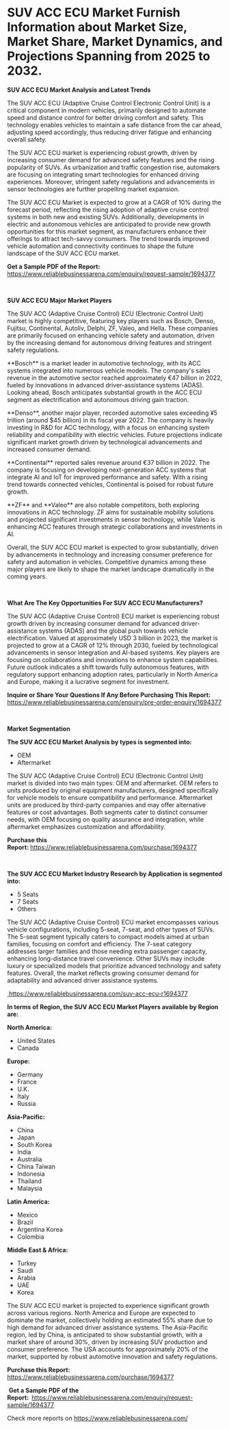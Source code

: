 <p><h1>SUV ACC ECU Market Furnish Information about Market Size, Market Share, Market Dynamics, and Projections Spanning from 2025 to 2032.</h1></p><p><strong>SUV ACC ECU Market Analysis and Latest Trends</strong></p>
<p><p>The SUV ACC ECU (Adaptive Cruise Control Electronic Control Unit) is a critical component in modern vehicles, primarily designed to automate speed and distance control for better driving comfort and safety. This technology enables vehicles to maintain a safe distance from the car ahead, adjusting speed accordingly, thus reducing driver fatigue and enhancing overall safety.</p><p>The SUV ACC ECU market is experiencing robust growth, driven by increasing consumer demand for advanced safety features and the rising popularity of SUVs. As urbanization and traffic congestion rise, automakers are focusing on integrating smart technologies for enhanced driving experiences. Moreover, stringent safety regulations and advancements in sensor technologies are further propelling market expansion.</p><p>The SUV ACC ECU Market is expected to grow at a CAGR of 10% during the forecast period, reflecting the rising adoption of adaptive cruise control systems in both new and existing SUVs. Additionally, developments in electric and autonomous vehicles are anticipated to provide new growth opportunities for this market segment, as manufacturers enhance their offerings to attract tech-savvy consumers. The trend towards improved vehicle automation and connectivity continues to shape the future landscape of the SUV ACC ECU market.</p></p>
<p><strong>Get a Sample PDF of the Report:&nbsp;</strong> <a href="https://www.reliablebusinessarena.com/enquiry/request-sample/1694377?utm_campaign=3013&utm_medium=2&utm_source=Github&utm_content=ia&utm_term=24032025&utm_id=suv-acc-ecu">https://www.reliablebusinessarena.com/enquiry/request-sample/1694377</a></p>
<p>&nbsp;</p>
<p><strong>SUV ACC ECU Major Market Players</strong></p>
<p><p>The SUV ACC (Adaptive Cruise Control) ECU (Electronic Control Unit) market is highly competitive, featuring key players such as Bosch, Denso, Fujitsu, Continental, Autoliv, Delphi, ZF, Valeo, and Hella. These companies are primarily focused on enhancing vehicle safety and automation, driven by the increasing demand for autonomous driving features and stringent safety regulations.</p><p>**Bosch** is a market leader in automotive technology, with its ACC systems integrated into numerous vehicle models. The company's sales revenue in the automotive sector reached approximately €47 billion in 2022, fueled by innovations in advanced driver-assistance systems (ADAS). Looking ahead, Bosch anticipates substantial growth in the ACC ECU segment as electrification and autonomous driving gain traction.</p><p>**Denso**, another major player, recorded automotive sales exceeding ¥5 trillion (around $45 billion) in its fiscal year 2022. The company is heavily investing in R&D for ACC technology, with a focus on enhancing system reliability and compatibility with electric vehicles. Future projections indicate significant market growth driven by technological advancements and increased consumer demand.</p><p>**Continental** reported sales revenue around €37 billion in 2022. The company is focusing on developing next-generation ACC systems that integrate AI and IoT for improved performance and safety. With a rising trend towards connected vehicles, Continental is poised for robust future growth.</p><p>**ZF** and **Valeo** are also notable competitors, both exploring innovations in ACC technology. ZF aims for sustainable mobility solutions and projected significant investments in sensor technology, while Valeo is enhancing ACC features through strategic collaborations and investments in AI.</p><p>Overall, the SUV ACC ECU market is expected to grow substantially, driven by advancements in technology and increasing consumer preference for safety and automation in vehicles. Competitive dynamics among these major players are likely to shape the market landscape dramatically in the coming years.</p></p>
<p>&nbsp;</p>
<p><strong>What Are The Key Opportunities For SUV ACC ECU Manufacturers?</strong></p>
<p><p>The SUV ACC (Adaptive Cruise Control) ECU market is experiencing robust growth driven by increasing consumer demand for advanced driver-assistance systems (ADAS) and the global push towards vehicle electrification. Valued at approximately USD 3 billion in 2023, the market is projected to grow at a CAGR of 12% through 2030, fueled by technological advancements in sensor integration and AI-based systems. Key players are focusing on collaborations and innovations to enhance system capabilities. Future outlook indicates a shift towards fully autonomous features, with regulatory support enhancing adoption rates, particularly in North America and Europe, making it a lucrative segment for investment.</p></p>
<p><strong>Inquire or Share Your Questions If Any Before Purchasing This Report:</strong> <a href="https://www.reliablebusinessarena.com/enquiry/pre-order-enquiry/1694377?utm_campaign=3013&utm_medium=2&utm_source=Github&utm_content=ia&utm_term=24032025&utm_id=suv-acc-ecu">https://www.reliablebusinessarena.com/enquiry/pre-order-enquiry/1694377</a></p>
<p>&nbsp;</p>
<p><strong>Market Segmentation</strong></p>
<p><strong>The SUV ACC ECU Market Analysis by types is segmented into:</strong></p>
<p><ul><li>OEM</li><li>Aftermarket</li></ul></p>
<p><p>The SUV ACC (Adaptive Cruise Control) ECU (Electronic Control Unit) market is divided into two main types: OEM and aftermarket. OEM refers to units produced by original equipment manufacturers, designed specifically for vehicle models to ensure compatibility and performance. Aftermarket units are produced by third-party companies and may offer alternative features or cost advantages. Both segments cater to distinct consumer needs, with OEM focusing on quality assurance and integration, while aftermarket emphasizes customization and affordability.</p></p>
<p><strong>Purchase this Report:&nbsp;</strong><a href="https://www.reliablebusinessarena.com/purchase/1694377?utm_campaign=3013&utm_medium=2&utm_source=Github&utm_content=ia&utm_term=24032025&utm_id=suv-acc-ecu">https://www.reliablebusinessarena.com/purchase/1694377</a></p>
<p>&nbsp;</p>
<p><strong>The SUV ACC ECU Market Industry Research by Application is segmented into:</strong></p>
<p><ul><li>5 Seats</li><li>7 Seats</li><li>Others</li></ul></p>
<p><p>The SUV ACC (Adaptive Cruise Control) ECU market encompasses various vehicle configurations, including 5-seat, 7-seat, and other types of SUVs. The 5-seat segment typically caters to compact models aimed at urban families, focusing on comfort and efficiency. The 7-seat category addresses larger families and those needing extra passenger capacity, enhancing long-distance travel convenience. Other SUVs may include luxury or specialized models that prioritize advanced technology and safety features. Overall, the market reflects growing consumer demand for adaptability and advanced driver assistance systems.</p></p>
<p><a href="https://www.reliablebusinessarena.com/suv-acc-ecu-r1694377?utm_campaign=3013&utm_medium=2&utm_source=Github&utm_content=ia&utm_term=24032025&utm_id=suv-acc-ecu">&nbsp;https://www.reliablebusinessarena.com/suv-acc-ecu-r1694377</a></p>
<p><strong>In terms of Region, the SUV ACC ECU Market Players available by Region are:</strong></p>
<p>
    <p> <strong> North America: </strong>
        <ul>
            <li>United States</li>
            <li>Canada</li>
        </ul>
        </p> 
    <p> <strong> Europe: </strong>
        <ul>
            <li>Germany</li>
            <li>France</li>
            <li>U.K.</li>
            <li>Italy</li>
            <li>Russia</li>
        </ul>
        </p> 
    <p> <strong> Asia-Pacific: </strong>
        <ul>
            <li>China</li>
            <li>Japan</li>
            <li>South Korea</li>
            <li>India</li>
            <li>Australia</li>
            <li>China Taiwan</li>
            <li>Indonesia</li>
            <li>Thailand</li>
            <li>Malaysia</li>
        </ul>
        </p> 
    <p> <strong> Latin America: </strong>
        <ul>
            <li>Mexico</li>
            <li>Brazil</li>
            <li>Argentina Korea</li>
            <li>Colombia</li>
        </ul>
        </p> 
    <p> <strong> Middle East & Africa: </strong>
        <ul>
            <li>Turkey</li>
            <li>Saudi</li>
            <li>Arabia</li>
            <li>UAE</li>
            <li>Korea</li>
        </ul>
    </p>
    </p>
<p><p>The SUV ACC ECU market is projected to experience significant growth across various regions. North America and Europe are expected to dominate the market, collectively holding an estimated 55% share due to high demand for advanced driver assistance systems. The Asia-Pacific region, led by China, is anticipated to show substantial growth, with a market share of around 30%, driven by increasing SUV production and consumer preference. The USA accounts for approximately 20% of the market, supported by robust automotive innovation and safety regulations.</p></p>
<p><strong>Purchase this Report: </strong><a href="https://www.reliablebusinessarena.com/purchase/1694377?utm_campaign=3013&utm_medium=2&utm_source=Github&utm_content=ia&utm_term=24032025&utm_id=suv-acc-ecu">https://www.reliablebusinessarena.com/purchase/1694377</a></p>
<p>&nbsp;<strong>Get a Sample PDF of the Report:&nbsp;&nbsp;</strong><a href="https://www.reliablebusinessarena.com/enquiry/request-sample/1694377?utm_campaign=3013&utm_medium=2&utm_source=Github&utm_content=ia&utm_term=24032025&utm_id=suv-acc-ecu">https://www.reliablebusinessarena.com/enquiry/request-sample/1694377</a></p>
<p><strong></strong></p>
<p>Check more reports on <a href="https://www.reliablebusinessarena.com/?utm_campaign=3013&utm_medium=2&utm_source=Github&utm_content=ia&utm_term=24032025&utm_id=suv-acc-ecu">https://www.reliablebusinessarena.com/</a></p>